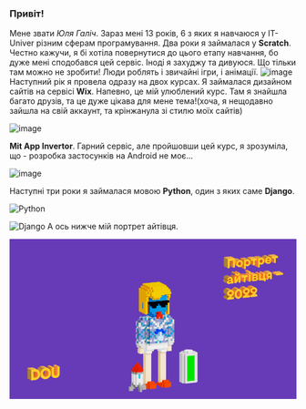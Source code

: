### Привіт!
Мене звати *Юля Галіч*. Зараз мені 13 років, 6 з яких я навчаюся у IT-Univer різним сферам програмування.
Два роки я займалася у **Scratch**. Честно кажучи, я бі хотіла повернутися до цього етапу навчання, бо дуже мені сподобався цей сервіс. Іноді я захуджу та дивуюся. Що тільки там можно не зробити! Люди роблять і звичайні ігри, і анімації.
![image](https://github.com/user-attachments/assets/f031a427-7a3d-4d83-82ae-ac19cc770e51)
Наступний рік я провела одразу на двох курсах.
Я займалася дизайном сайтів на сервісі **Wix**. Напевно, це мій улюблений курс. Там я знайшла багато друзів, та це дуже цікава для мене тема!(хоча, я нещодавно зайшла на свій аккаунт, та крінжанула зі стилю моїх сайтів)

![image](https://github.com/user-attachments/assets/9ec6c3a6-cec0-4a7b-bd0e-b24859e9c0b1)

**Mit App Invertor**. Гарний сервіс, але пройшовши цей курс, я зрозуміла, що - розробка застосунків на Android не моє...

![image](https://github.com/user-attachments/assets/2b3356e3-539f-45cf-a3f7-97b7897f2b3d)

Наступні три роки я займалася мовою **Python**, один з яких саме **Django**.

![Python](https://img.shields.io/badge/python-3670A0?style=for-the-badge&logo=python&logoColor=ffdd54)

![Django](https://img.shields.io/badge/django-%23092E20.svg?style=for-the-badge&logo=django&logoColor=white)
А ось нижче мій портрет айтівця. 

![My portret 2024](https://github.com/JuliaGalich/JuliaGalich/blob/main/my-portrait-2022.png)

